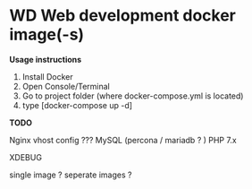 # WD Web development docker image(-s)

**Usage instructions**

1) Install Docker
2) Open Console/Terminal
3) Go to project folder (where docker-compose.yml is located)
4) type [docker-compose up -d]



**TODO**

Nginx vhost config ???
MySQL (percona / mariadb ? ) 
PHP 7.x

XDEBUG

single image ? 
seperate images ?

